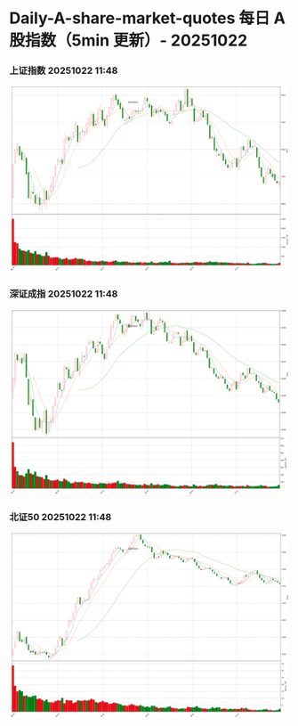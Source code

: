 
# Daily-A-share-market-quotes 每日 A 股指数（5min 更新）- 20251022

### 上证指数 20251022 11:48
![](./fig/2025/10/20251022-sh000001.png)

### 深证成指 20251022 11:48
![](./fig/2025/10/20251022-sz399001.png)

### 北证50 20251022 11:48
![](./fig/2025/10/20251022-bj899050.png)
